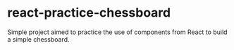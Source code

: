 ﻿# react-practice-chessboard
 
 Simple project aimed to practice the use of components from React to build a simple chessboard.
